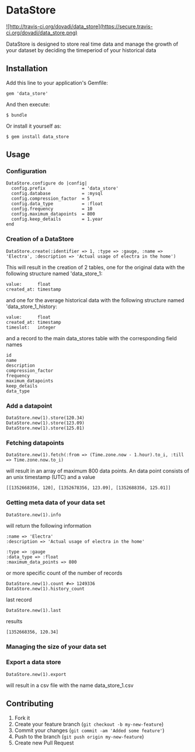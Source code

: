 # DataStore

<a href='http://travis-ci.org/dovadi/data_store'>
![http://travis-ci.org/dovadi/data_store](https://secure.travis-ci.org/dovadi/data_store.png)
</a>

DataStore is designed to store real time data and manage the growth of your dataset by deciding the timeperiod of your historical data

## Installation

Add this line to your application's Gemfile:

    gem 'data_store'

And then execute:

    $ bundle

Or install it yourself as:

    $ gem install data_store

## Usage

### Configuration

    DataStore.configure do |config|
      config.prefix              = 'data_store'
      config.database            = :mysql
      config.compression_factor  = 5
      config.data_type           = :float
      config.frequency           = 10
      config.maximum_datapoints  = 800
      config.keep_details        = 1.year
    end

### Creation of a DataStore

    DataStore.create(:identifier => 1, :type => :gauge, :name => 'Electra', :description => 'Actual usage of electra in the home')

This will result in the creation of 2 tables, one for the original data with the following structure named 'data_store_1:

    value:      float
    created_at: timestamp

and one for the average historical data with the following structure named 'data_store_1_history:

    value:      float
    created_at: timestamp
    timeslot:   integer

and a record to the main data_stores table with the corresponding field names

    id
    name
    description
    compression_factor
    frequency
    maximum_datapoints
    keep_details
    data_type

### Add a datapoint

    DataStore.new(1).store(120.34)
    DataStore.new(1).store(123.09)
    DataStore.new(1).store(125.01)

### Fetching datapoints

    DataStore.new(1).fetch(:from => (Time.zone.now - 1.hour).to_i, :till => Time.zone.now.to_i)

will result in an array of maximum 800 data points. An data point consists of an unix timestamp (UTC) and a value

    [[1352668356, 120], [1352678356, 123.09], [1352688356, 125.01]]

### Getting meta data of your data set

    DataStore.new(1).info

will return the following information

    :name => 'Electra'
    :description => 'Actual usage of electra in the home'

    :type => :gauge
    :data_type => :float
    :maximum_data_points => 800


or more specific count of the number of records

    DataStore.new(1).count #=> 1249336
    DataStore.new(1).history_count

last record

    DataStore.new(1).last

results

    [1352668356, 120.34]

### Managing the size of your data set

### Export a data store

    DataStore.new(1).export
    
will result in a csv file with the name data_store_1.csv

## Contributing

1. Fork it
2. Create your feature branch (`git checkout -b my-new-feature`)
3. Commit your changes (`git commit -am 'Added some feature'`)
4. Push to the branch (`git push origin my-new-feature`)
5. Create new Pull Request
